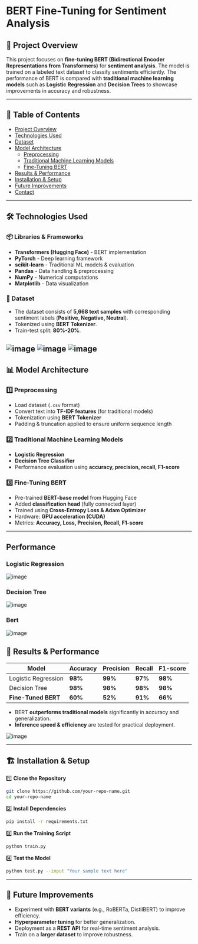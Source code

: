 # BERT Fine-Tuning for Sentiment Analysis

## 📌 Project Overview
This project focuses on **fine-tuning BERT (Bidirectional Encoder Representations from Transformers)** for **sentiment analysis**. The model is trained on a labeled text dataset to classify sentiments efficiently. The performance of BERT is compared with **traditional machine learning models** such as **Logistic Regression** and **Decision Trees** to showcase improvements in accuracy and robustness.

---

## 📑 Table of Contents
- [Project Overview](#-project-overview)
- [Technologies Used](#-technologies-used)
- [Dataset](#-dataset)
- [Model Architecture](#-model-architecture)
  - [Preprocessing](#1️⃣-preprocessing)
  - [Traditional Machine Learning Models](#2️⃣-traditional-machine-learning-models)
  - [Fine-Tuning BERT](#3️⃣-fine-tuning-bert)
- [Results & Performance](#-results--performance)
- [Installation & Setup](#-installation--setup)
- [Future Improvements](#-future-improvements)
- [Contact](#-contact)

---

## 🛠️ Technologies Used

### 📦 Libraries & Frameworks
- **Transformers (Hugging Face)** - BERT implementation
- **PyTorch** - Deep learning framework
- **scikit-learn** - Traditional ML models & evaluation
- **Pandas** - Data handling & preprocessing
- **NumPy** - Numerical computations
- **Matplotlib** - Data visualization

### 💾 Dataset
- The dataset consists of **5,668 text samples** with corresponding sentiment labels (**Positive, Negative, Neutral**).
- Tokenized using **BERT Tokenizer**.
- Train-test split: **80%-20%**.

![image](https://github.com/user-attachments/assets/5b6d0a35-72af-4ddd-8cdc-5ca7f22b3b23)
![image](https://github.com/user-attachments/assets/644c7482-cd73-452b-8d02-1391217726ca)
![image](https://github.com/user-attachments/assets/fe375660-f5ab-4dac-aff8-9c7be37b59c3)
---

## 📊 Model Architecture

### 1️⃣ **Preprocessing**
- Load dataset (`.csv` format)
- Convert text into **TF-IDF features** (for traditional models)
- Tokenization using **BERT Tokenizer**
- Padding & truncation applied to ensure uniform sequence length

### 2️⃣ **Traditional Machine Learning Models**
- **Logistic Regression**
- **Decision Tree Classifier**
- Performance evaluation using **accuracy, precision, recall, F1-score**

### 3️⃣ **Fine-Tuning BERT**
- Pre-trained **BERT-base model** from Hugging Face
- Added **classification head** (fully connected layer)
- Trained using **Cross-Entropy Loss & Adam Optimizer**
- Hardware: **GPU acceleration (CUDA)**
- Metrics: **Accuracy, Loss, Precision, Recall, F1-score**

---
## Performance
### Logistic Regression
![image](https://github.com/user-attachments/assets/d02f36a5-a686-4f5a-96f2-84dcae3d7e30)
### Decision Tree
![image](https://github.com/user-attachments/assets/78ffd778-e5d1-4256-b821-91229c43bbb7)

### Bert
![image](https://github.com/user-attachments/assets/9e01abe2-54df-45b7-88da-f3207da7aed5)



## 🚀 Results & Performance
| Model | Accuracy | Precision | Recall | F1-score |
|--------|----------|-----------|--------|----------|
| Logistic Regression | **98%** | **99%** | **97%** | **98%** |
| Decision Tree | **98%** | **98%** | **98%** | **98%** |
| **Fine-Tuned BERT** | **60%** | **52%** | **91%** | **66%** |

- BERT **outperforms traditional models** significantly in accuracy and generalization.
- **Inference speed & efficiency** are tested for practical deployment.

![image](https://github.com/user-attachments/assets/aa96ae42-8a8b-450c-9401-4e3353ac65c5)







---

## 🏗️ Installation & Setup

1️⃣ **Clone the Repository**  
```bash
git clone https://github.com/your-repo-name.git
cd your-repo-name
```

2️⃣ **Install Dependencies**  
```bash
pip install -r requirements.txt
```

3️⃣ **Run the Training Script**  
```bash
python train.py
```

4️⃣ **Test the Model**  
```bash
python test.py --input "Your sample text here"
```

---

## 📜 Future Improvements
- Experiment with **BERT variants** (e.g., RoBERTa, DistilBERT) to improve efficiency.
- **Hyperparameter tuning** for better generalization.
- Deployment as a **REST API** for real-time sentiment analysis.
- Train on a **larger dataset** to improve robustness.



